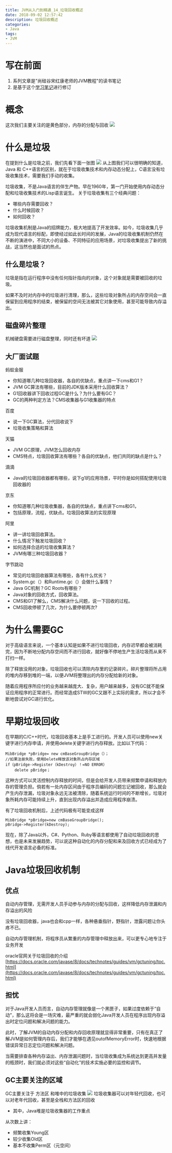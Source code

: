 ```yaml
---
title: JVM从入门到精通_14_垃圾回收概述
date: 2018-09-02 12:57:42
description: 垃圾回收概述
categories:
- Java
tags:
- JVM
---
```

#   写在前面
1.  系列文章是"尚硅谷宋红康老师的JVM教程"的读书笔记
2.  是基于这个[学习笔记](http://moxi159753.gitee.io/learningnotes/#/README?id=jvm)进行修订


#   概念
这次我们主要关注的是黄色部分，内存的分配与回收
![](../images/2020/09/20200902125858.png)

#   什么是垃圾
在提到什么是垃圾之前，我们先看下面一张图
![](../images/2020/09/20200902125943.png)
从上图我们可以很明确的知道，Java 和 C++语言的区别，就在于垃圾收集技术和内存动态分配上，C语言没有垃圾收集技术，需要我们手动的收集。

垃圾收集，不是Java语言的伴生产物。早在1960年，第一门开始使用内存动态分配和垃圾收集技术的Lisp语言诞生。 关于垃圾收集有三个经典问题：

+   哪些内存需要回收？
+   什么时候回收？
+   如何回收？

垃圾收集机制是Java的招牌能力，极大地提高了开发效率。如今，垃圾收集几乎成为现代语言的标配，即使经过如此长时间的发展，Java的垃圾收集机制仍然在不断的演进中，不同大小的设备、不同特征的应用场景，对垃圾收集提出了新的挑战，这当然也是面试的热点。

##  什么是垃圾？
垃圾是指在运行程序中没有任何指针指向的对象，这个对象就是需要被回收的垃圾。

如果不及时对内存中的垃圾进行清理，那么，这些垃圾对象所占的内存空间会一直保留到应用程序的结束，被保留的空间无法被其它对象使用，甚至可能导致内存溢出。


##  磁盘碎片整理
机械硬盘需要进行磁盘整理，同时还有坏道
![](../images/2020/09/20200902130027.png)


##  大厂面试题
蚂蚁金服

+   你知道哪几种垃圾回收器，各自的优缺点，重点讲一下cms和G1？
+   JVM GC算法有哪些，目前的JDK版本采用什么回收算法？
+   G1回收器讲下回收过程GC是什么？为什么要有GC？
+   GC的两种判定方法？CMS收集器与G1收集器的特点

百度

+   说一下GC算法，分代回收说下
+   垃圾收集策略和算法

天猫

+   JVM GC原理，JVM怎么回收内存
+   CMS特点，垃圾回收算法有哪些？各自的优缺点，他们共同的缺点是什么？

滴滴

+   Java的垃圾回收器都有哪些，说下g1的应用场景，平时你是如何搭配使用垃圾回收器的

京东

+   你知道哪几种垃圾收集器，各自的优缺点，重点讲下cms和G1，
+   包括原理，流程，优缺点。垃圾回收算法的实现原理

阿里

+   讲一讲垃圾回收算法。
+   什么情况下触发垃圾回收？
+   如何选择合适的垃圾收集算法？
+   JVM有哪三种垃圾回收器？

字节跳动

+   常见的垃圾回收器算法有哪些，各有什么优劣？
+   System.gc（）和Runtime.gc（）会做什么事情？
+   Java GC机制？GC Roots有哪些？
+   Java对象的回收方式，回收算法。
+   CMS和G1了解么，CMS解决什么问题，说一下回收的过程。
+   CMS回收停顿了几次，为什么要停顿两次?


#   为什么需要GC
对于高级语言来说，一个基本认知是如果不进行垃圾回收，内存迟早都会被消耗完，因为不断地分配内存空间而不进行回收，就好像不停地生产生活垃圾而从来不打扫一样。

除了释放没用的对象，垃圾回收也可以清除内存里的记录碎片。碎片整理将所占用的堆内存移到堆的一端，以便JVM将整理出的内存分配给新的对象。

随着应用程序所应付的业务越来越庞大、复杂，用户越来越多，没有GC就不能保证应用程序的正常进行。而经常造成STW的GC又跟不上实际的需求，所以才会不断地尝试对GC进行优化。


#   早期垃圾回收
在早期的C/C++时代，垃圾回收基本上是手工进行的。开发人员可以使用new关键字进行内存申请，并使用delete关键字进行内存释放。比如以下代码：
```
MibBridge *pBridge= new cmBaseGroupBridge（）；
//如果注册失败，使用Delete释放该对象所占内存区域
if（pBridge->Register（kDestroy）！=NO ERROR）
    delete pBridge；
```
这种方式可以灵活控制内存释放的时间，但是会给开发人员带来频繁申请和释放内存的管理负担。倘若有一处内存区间由于程序员编码的问题忘记被回收，那么就会产生内存泄漏，垃圾对象永远无法被清除，随着系统运行时间的不断增长，垃圾对象所耗内存可能持续上升，直到出现内存溢出并造成应用程序崩溃。

有了垃圾回收机制后，上述代码极有可能变成这样
```
MibBridge *pBridge=new cmBaseGroupBridge(); 
pBridge->Register(kDestroy);
```
现在，除了Java以外，C#、Python、Ruby等语言都使用了自动垃圾回收的思想，也是未来发展趋势，可以说这种自动化的内存分配和来及回收方式已经成为了线代开发语言必备的标准。


#   Java垃圾回收机制
##  优点
自动内存管理，无需开发人员手动参与内存的分配与回收，这样降低内存泄漏和内存溢出的风险

没有垃圾回收器，java也会和cpp一样，各种悬垂指针，野指针，泄露问题让你头疼不已。

自动内存管理机制，将程序员从繁重的内存管理中释放出来，可以更专心地专注于业务开发

oracle官网关于垃圾回收的介绍 [https://docs.oracle.com/javase/8/docs/technotes/guides/vm/gctuning/toc.html](https://docs.oracle.com/javase/8/docs/technotes/guides/vm/gctuning/toc.html)

##  担忧
对于Java开发人员而言，自动内存管理就像是一个黑匣子，如果过度依赖于“自动”，那么这将会是一场灾难，最严重的就会弱化Java开发人员在程序出现内存溢出时定位问题和解决问题的能力。

此时，了解JVM的自动内存分配和内存回收原理就显得非常重要，只有在真正了解JVM是如何管理内存后，我们才能够在遇见outofMemoryError时，快速地根据错误异常日志定位问题和解决问题。

当需要排查各种内存溢出、内存泄漏问题时，当垃圾收集成为系统达到更高并发量的瓶颈时，我们就必须对这些“自动化”的技术实施必要的监控和调节。


##  GC主要关注的区域
GC主要关注于 方法区 和堆中的垃圾收集
![](../images/2020/09/20200902130247.png)
垃圾收集器可以对年轻代回收，也可以对老年代回收，甚至是全栈和方法区的回收

+   其中，Java堆是垃圾收集器的工作重点

从次数上讲：

+   频繁收集Young区
+   较少收集Old区
+   基本不收集Perm区（元空间）

